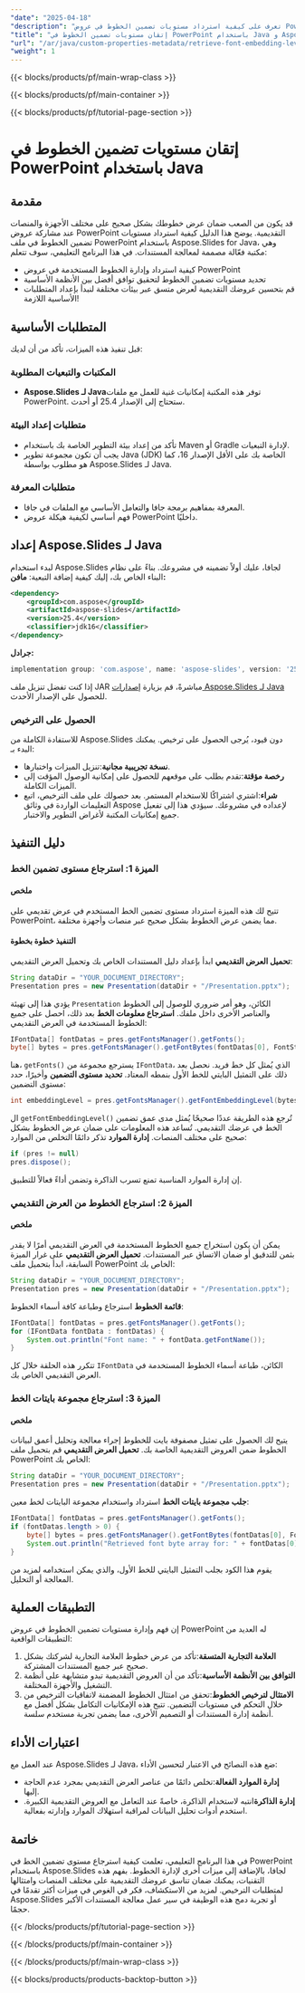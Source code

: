 ```yaml
---
"date": "2025-04-18"
"description": "تعرف على كيفية استرداد مستويات تضمين الخطوط في عروض PowerPoint باستخدام Aspose.Slides لـ Java، مما يضمن عرضًا متسقًا عبر الأنظمة الأساسية."
"title": "إتقان مستويات تضمين الخطوط في PowerPoint باستخدام Java و Aspose.Slides"
"url": "/ar/java/custom-properties-metadata/retrieve-font-embedding-levels-powerpoint-java/"
"weight": 1
---
```


{{< blocks/products/pf/main-wrap-class >}}

{{< blocks/products/pf/main-container >}}

{{< blocks/products/pf/tutorial-page-section >}}
# إتقان مستويات تضمين الخطوط في PowerPoint باستخدام Java
## مقدمة
قد يكون من الصعب ضمان عرض خطوطك بشكل صحيح على مختلف الأجهزة والمنصات عند مشاركة عروض PowerPoint التقديمية. يوضح هذا الدليل كيفية استرداد مستويات تضمين الخطوط في ملف PowerPoint باستخدام Aspose.Slides for Java، وهي مكتبة فعّالة مصممة لمعالجة المستندات.
في هذا البرنامج التعليمي، سوف تتعلم:
- كيفية استرداد وإدارة الخطوط المستخدمة في عروض PowerPoint
- تحديد مستويات تضمين الخطوط لتحقيق توافق أفضل بين الأنظمة الأساسية
- قم بتحسين عروضك التقديمية لعرض متسق عبر بيئات مختلفة
لنبدأ بإعداد المتطلبات الأساسية اللازمة!
## المتطلبات الأساسية
قبل تنفيذ هذه الميزات، تأكد من أن لديك:
### المكتبات والتبعيات المطلوبة
- **Aspose.Slides لـ Java**توفر هذه المكتبة إمكانيات غنية للعمل مع ملفات PowerPoint. ستحتاج إلى الإصدار 25.4 أو أحدث.
### متطلبات إعداد البيئة
- تأكد من إعداد بيئة التطوير الخاصة بك باستخدام Maven أو Gradle لإدارة التبعيات.
- يجب أن تكون مجموعة تطوير Java (JDK) الخاصة بك على الأقل الإصدار 16، كما هو مطلوب بواسطة Aspose.Slides لـ Java.
### متطلبات المعرفة
- المعرفة بمفاهيم برمجة جافا والتعامل الأساسي مع الملفات في جافا.
- فهم أساسي لكيفية هيكلة عروض PowerPoint داخليًا.
## إعداد Aspose.Slides لـ Java
لبدء استخدام Aspose.Slides لجافا، عليك أولاً تضمينه في مشروعك. بناءً على نظام البناء الخاص بك، إليك كيفية إضافة التبعية:
**مافن:**
```xml
<dependency>
    <groupId>com.aspose</groupId>
    <artifactId>aspose-slides</artifactId>
    <version>25.4</version>
    <classifier>jdk16</classifier>
</dependency>
```
**جرادل:**
```gradle
implementation group: 'com.aspose', name: 'aspose-slides', version: '25.4', classifier: 'jdk16'
```
إذا كنت تفضل تنزيل ملف JAR مباشرةً، قم بزيارة [إصدارات Aspose.Slides لـ Java](https://releases.aspose.com/slides/java/) للحصول على الإصدار الأحدث.
### الحصول على الترخيص
للاستفادة الكاملة من Aspose.Slides دون قيود، يُرجى الحصول على ترخيص. يمكنك البدء بـ:
- **نسخة تجريبية مجانية**:تنزيل الميزات واختبارها.
- **رخصة مؤقتة**:تقدم بطلب على موقعهم للحصول على إمكانية الوصول المؤقت إلى الميزات الكاملة.
- **شراء**:اشتري اشتراكًا للاستخدام المستمر.
بعد حصولك على ملف الترخيص، اتبع التعليمات الواردة في وثائق Aspose لإعداده في مشروعك. سيؤدي هذا إلى تفعيل جميع إمكانيات المكتبة لأغراض التطوير والاختبار.
## دليل التنفيذ
### الميزة 1: استرجاع مستوى تضمين الخط
#### ملخص
تتيح لك هذه الميزة استرداد مستوى تضمين الخط المستخدم في عرض تقديمي على PowerPoint، مما يضمن عرض الخطوط بشكل صحيح عبر منصات وأجهزة مختلفة.
#### التنفيذ خطوة بخطوة
**تحميل العرض التقديمي**
ابدأ بإعداد دليل المستندات الخاص بك وتحميل العرض التقديمي:
```java
String dataDir = "YOUR_DOCUMENT_DIRECTORY";
Presentation pres = new Presentation(dataDir + "/Presentation.pptx");
```
يؤدي هذا إلى تهيئة `Presentation` الكائن، وهو أمر ضروري للوصول إلى الخطوط والعناصر الأخرى داخل ملفك.
**استرجاع معلومات الخط**
بعد ذلك، احصل على جميع الخطوط المستخدمة في العرض التقديمي:
```java
IFontData[] fontDatas = pres.getFontsManager().getFonts();
byte[] bytes = pres.getFontsManager().getFontBytes(fontDatas[0], FontStyle.Regular);
```
هنا، `getFonts()` يسترجع مجموعة من `IFontData`، الذي يُمثل كل خط فريد. نحصل بعد ذلك على التمثيل البايتي للخط الأول بنمطه المعتاد.
**تحديد مستوى التضمين**
وأخيرًا، حدد مستوى التضمين:
```java
int embeddingLevel = pres.getFontsManager().getFontEmbeddingLevel(bytes, fontDatas[0].getFontName());
```
ال `getFontEmbeddingLevel()` تُرجع هذه الطريقة عددًا صحيحًا يُمثل مدى عمق تضمين الخط في عرضك التقديمي. تُساعد هذه المعلومات على ضمان عرض الخطوط بشكل صحيح على مختلف المنصات.
**إدارة الموارد**
تذكر دائمًا التخلص من الموارد:
```java
if (pres != null)
pres.dispose();
```
إن إدارة الموارد المناسبة تمنع تسرب الذاكرة وتضمن أداءً فعالاً للتطبيق.
### الميزة 2: استرجاع الخطوط من العرض التقديمي
#### ملخص
يمكن أن يكون استخراج جميع الخطوط المستخدمة في العرض التقديمي أمرًا لا يقدر بثمن للتدقيق أو ضمان الاتساق عبر المستندات.
**تحميل العرض التقديمي**
على غرار الميزة السابقة، ابدأ بتحميل ملف PowerPoint الخاص بك:
```java
String dataDir = "YOUR_DOCUMENT_DIRECTORY";
Presentation pres = new Presentation(dataDir + "/Presentation.pptx");
```
**قائمة الخطوط**
استرجاع وطباعة كافة أسماء الخطوط:
```java
IFontData[] fontDatas = pres.getFontsManager().getFonts();
for (IFontData fontData : fontDatas) {
    System.out.println("Font name: " + fontData.getFontName());
}
```
تتكرر هذه الحلقة خلال كل `IFontData` الكائن، طباعة أسماء الخطوط المستخدمة في العرض التقديمي الخاص بك.
### الميزة 3: استرجاع مجموعة بايتات الخط
#### ملخص
يتيح لك الحصول على تمثيل مصفوفة بايت للخطوط إجراء معالجة وتحليل أعمق لبيانات الخطوط ضمن العروض التقديمية الخاصة بك.
**تحميل العرض التقديمي**
قم بتحميل ملف PowerPoint الخاص بك:
```java
String dataDir = "YOUR_DOCUMENT_DIRECTORY";
Presentation pres = new Presentation(dataDir + "/Presentation.pptx");
```
**جلب مجموعة بايتات الخط**
استرداد واستخدام مجموعة البايتات لخط معين:
```java
IFontData[] fontDatas = pres.getFontsManager().getFonts();
if (fontDatas.length > 0) {
    byte[] bytes = pres.getFontsManager().getFontBytes(fontDatas[0], FontStyle.Regular);
    System.out.println("Retrieved font byte array for: " + fontDatas[0].getFontName());
}
```
يقوم هذا الكود بجلب التمثيل البايتي للخط الأول، والذي يمكن استخدامه لمزيد من المعالجة أو التحليل.
## التطبيقات العملية
إن فهم وإدارة مستويات تضمين الخطوط في عروض PowerPoint له العديد من التطبيقات الواقعية:
1. **العلامة التجارية المتسقة**:تأكد من عرض خطوط العلامة التجارية لشركتك بشكل صحيح عبر جميع المستندات المشتركة.
2. **التوافق بين الأنظمة الأساسية**:تأكد من أن العروض التقديمية تبدو متشابهة على أنظمة التشغيل والأجهزة المختلفة.
3. **الامتثال لترخيص الخطوط**:تحقق من امتثال الخطوط المضمنة لاتفاقيات الترخيص من خلال التحكم في مستويات التضمين.
تتيح هذه الإمكانيات التكامل بشكل أفضل مع أنظمة إدارة المستندات أو التصميم الأخرى، مما يضمن تجربة مستخدم سلسة.
## اعتبارات الأداء
عند العمل مع Aspose.Slides لـ Java، ضع هذه النصائح في الاعتبار لتحسين الأداء:
- **إدارة الموارد الفعالة**:تخلص دائمًا من عناصر العرض التقديمي بمجرد عدم الحاجة إليها.
- **إدارة الذاكرة**انتبه لاستخدام الذاكرة، خاصةً عند التعامل مع العروض التقديمية الكبيرة. استخدم أدوات تحليل البيانات لمراقبة استهلاك الموارد وإدارته بفعالية.
## خاتمة
في هذا البرنامج التعليمي، تعلمت كيفية استرجاع مستوى تضمين الخط في PowerPoint باستخدام Aspose.Slides لجافا، بالإضافة إلى ميزات أخرى لإدارة الخطوط. بفهم هذه التقنيات، يمكنك ضمان تناسق عروضك التقديمية على مختلف المنصات وامتثالها لمتطلبات الترخيص.
لمزيد من الاستكشاف، فكر في الغوص في ميزات أكثر تقدمًا في Aspose.Slides أو تجربة دمج هذه الوظيفة في سير عمل معالجة المستندات الأكبر حجمًا.

{{< /blocks/products/pf/tutorial-page-section >}}

{{< /blocks/products/pf/main-container >}}

{{< /blocks/products/pf/main-wrap-class >}}

{{< blocks/products/products-backtop-button >}}